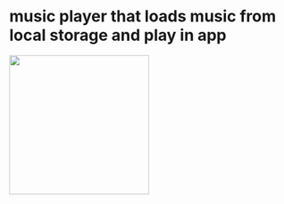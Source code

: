 # music player that loads music from local storage and play in app
<img src="https://github.com/sagar2003/music/assets/81001853/45022e9c-8fdc-4e0b-99f8-02dbc37ef229" width="250"/>
